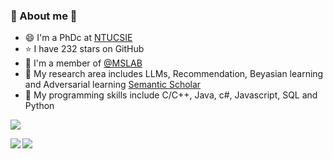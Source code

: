### 📖 About me 👋

- 😄 I'm a PhDc at [NTUCSIE](https://csie.ntu.edu.tw/)
- ⭐ I have 232 stars on GitHub
- 🐼 I'm a member of [@MSLAB](https://mslab.csie.ntu.edu.tw)
- 🦊 My research area includes LLMs, Recommendation, Beyasian learning and Adversarial learning [Semantic Scholar](https://www.semanticscholar.org/author/Yun-Da-Tsai/3328096)
- 🐨 My programming skills include C/C++, Java, c#, Javascript, SQL and Python

![](https://komarev.com/ghpvc/?username=j40903272&color=brightgreen)

<a href="https://github.com/anuraghazra/github-readme-stats">
  <img align="left" src="https://github-readme-stats.vercel.app/api?username=j40903272&count_private=true&show_icons=true" />
</a>
<a href="https://github.com/anuraghazra/convoychat">
  <img align="left" src="https://github-readme-stats.vercel.app/api/top-langs/?username=j40903272&hide=jupyter+notebook" />
</a>



<!--
**j40903272/j40903272** is a ✨ _special_ ✨ repository because its `README.md` (this file) appears on your GitHub profile.

[![Anurag's github stats](https://github-readme-stats.vercel.app/api?username=j40903272&count_private=true&show_icons=true)](https://github.com/anuraghazra/github-readme-stats)


[![Top Langs](https://github-readme-stats.vercel.app/api/top-langs/?username=j40903272&hide=JupyterNotebook)](https://github.com/anuraghazra/github-readme-stats)




Here are some ideas to get you started:

- 🔭 I’m currently working on ...
- 🌱 I’m currently learning ...
- 👯 I’m looking to collaborate on ...
- 🤔 I’m looking for help with ...
- 💬 Ask me about ...
- 📫 How to reach me: ...
- 😄 Pronouns: ...
- ⚡ Fun fact: ...
-->
